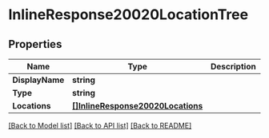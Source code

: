 # InlineResponse20020LocationTree

## Properties

Name | Type | Description | Notes
------------ | ------------- | ------------- | -------------
**DisplayName** | **string** |  | [optional] 
**Type** | **string** |  | [optional] 
**Locations** | [**[]InlineResponse20020Locations**](inline_response_200_20_locations.md) |  | [optional] 

[[Back to Model list]](../README.md#documentation-for-models) [[Back to API list]](../README.md#documentation-for-api-endpoints) [[Back to README]](../README.md)


